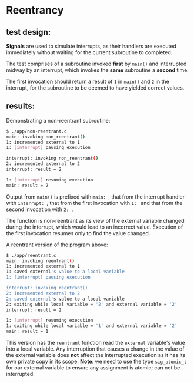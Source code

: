 
# Reentrancy

## test design:

**Signals** are used to simulate interrupts, as their handlers are executed
immediately without waiting for the current subroutine to completed.

The test comprises of a subroutine invoked **first** by `main()` and
interrupted midway by an interrupt, which invokes the **same** subroutine
a **second** time.

The first invocation should return a result of `1` in `main()` and
`2` in the interrupt, for the subroutine to be deemed to have yielded
correct values.


## results:

Demonstrating a non-reentrant subroutine:

```bash
$ ./app/non-reentrant.c
main: invoking non_reentrant()
1: incremented external to 1
1: [interrupt] pausing execution

interrupt: invoking non_reentrant()
2: incremented external to 2
interrupt: result = 2

1: [interrupt] resuming execution
main: result = 2
```

Output from `main()` is prefixed with `main: `, that from the interrupt
handler with `interrupt: `, that from the first invocation with `1: ` and
that from the second invocation with `2: `.

The function is non-reentrant as its view of the external variable
changed during the interrupt, which would lead to an incorrect value.
Execution of the first invocation resumes only to find the value changed.

A reentrant version of the program above:

```bash
$ ./app/reentrant.c
main: invoking reentrant()
1: incremented external to 1
1: saved external's value to a local variable
1: [interrupt] pausing execution

interrupt: invoking reentrant()
2: incremented external to 2
2: saved external's value to a local variable
2: exiting while local variable = '2' and external variable = '2'
interrupt: result = 2

1: [interrupt] resuming execution
1: exiting while local variable = '1' and external variable = '2'
main: result = 1
```

This version has the `reentrant` function read the `external` variable's
value into a local variable. Any interruption that causes a change in
the value of the external variable does **not** affect the interrupted execution
as it has its own private copy in its scope. **Note**: we need to use the
type `sig_atomic_t` for our external variable to ensure any assignment is
atomic; can not be interrupted.

